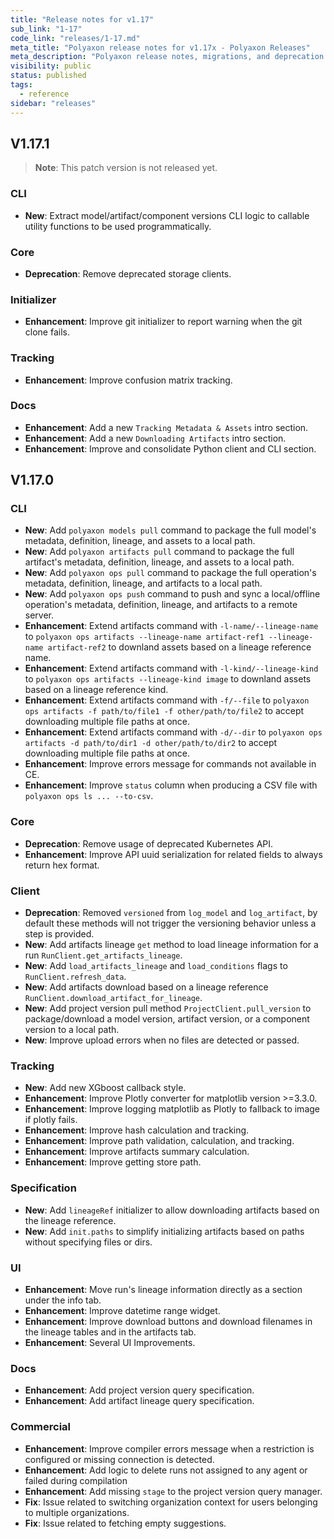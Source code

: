 ```yaml
---
title: "Release notes for v1.17"
sub_link: "1-17"
code_link: "releases/1-17.md"
meta_title: "Polyaxon release notes for v1.17x - Polyaxon Releases"
meta_description: "Polyaxon release notes, migrations, and deprecation notes for v1.17.x."
visibility: public
status: published
tags:
  - reference
sidebar: "releases"
---
```


## V1.17.1

> **Note**: This patch version is not released yet.

### CLI

 * **New**: Extract model/artifact/component versions CLI logic to callable utility functions to be used programmatically.

### Core
 
 * **Deprecation**: Remove deprecated storage clients.

### Initializer
 
 * **Enhancement**: Improve git initializer to report warning when the git clone fails.

### Tracking

 * **Enhancement**: Improve confusion matrix tracking.

### Docs

 * **Enhancement**: Add a new `Tracking Metadata & Assets` intro section.
 * **Enhancement**: Add a new `Downloading Artifacts` intro section.
 * **Enhancement**: Improve and consolidate Python client and CLI section.

## V1.17.0

### CLI

 * **New**: Add `polyaxon models pull` command to package the full model's metadata, definition, lineage, and assets to a local path.
 * **New**: Add `polyaxon artifacts pull` command to package the full artifact's metadata, definition, lineage, and assets to a local path.
 * **New**: Add `polyaxon ops pull` command to package the full operation's metadata, definition, lineage, and artifacts to a local path.
 * **New**: Add `polyaxon ops push` command to push and sync a local/offline operation's metadata, definition, lineage, and artifacts to a remote server.
 * **Enhancement**: Extend artifacts command with `-l-name/--lineage-name` to `polyaxon ops artifacts --lineage-name artifact-ref1 --lineage-name artifact-ref2` to downland assets based on a lineage reference name.
 * **Enhancement**: Extend artifacts command with `-l-kind/--lineage-kind` to `polyaxon ops artifacts --lineage-kind image` to downland assets based on a lineage reference kind.
 * **Enhancement**: Extend artifacts command with `-f/--file` to `polyaxon ops artifacts -f path/to/file1 -f other/path/to/file2` to accept downloading multiple file paths at once.
 * **Enhancement**: Extend artifacts command with `-d/--dir` to `polyaxon ops artifacts -d path/to/dir1 -d other/path/to/dir2` to accept downloading multiple file paths at once.
 * **Enhancement**: Improve errors message for commands not available in CE.
 * **Enhancement**: Improve `status` column when producing a CSV file  with `polyaxon ops ls ... --to-csv`. 

### Core
 
 * **Deprecation**: Remove usage of deprecated Kubernetes API. 
 * **Enhancement**: Improve API uuid serialization for related fields to always return hex format.

### Client

  * **Deprecation**: Removed `versioned` from `log_model` and `log_artifact`, by default these methods will not trigger the versioning behavior unless a step is provided.
  * **New**: Add artifacts lineage `get` method to load lineage information for a run `RunClient.get_artifacts_lineage`.
  * **New**: Add `load_artifacts_lineage` and `load_conditions` flags to `RunClient.refresh_data`. 
  * **New**: Add artifacts download based on a lineage reference `RunClient.download_artifact_for_lineage`.
  * **New**: Add project version pull method `ProjectClient.pull_version` to package/download a model version, artifact version, or a component version to a local path.
  * **New**: Improve upload errors when no files are detected or passed.

### Tracking

  * **New**: Add new XGboost callback style.
  * **Enhancement**: Improve Plotly converter for matplotlib version >=3.3.0.  
  * **Enhancement**: Improve logging matplotlib as Plotly to fallback to image if plotly fails.
  * **Enhancement**: Improve hash calculation and tracking.
  * **Enhancement**: Improve path validation, calculation, and tracking.
  * **Enhancement**: Improve artifacts summary calculation. 
  * **Enhancement**: Improve getting store path.

### Specification

  * **New**: Add `lineageRef` initializer to allow downloading artifacts based on the lineage reference.
  * **New**: Add `init.paths` to simplify initializing artifacts based on paths without specifying files or dirs.

### UI

  * **Enhancement**: Move run's lineage information directly as a section under the info tab.
  * **Enhancement**: Improve datetime range widget.
  * **Enhancement**: Improve download buttons and download filenames in the lineage tables and in the artifacts tab.
  * **Enhancement**: Several UI Improvements.

### Docs

  * **Enhancement**: Add project version query specification.
  * **Enhancement**: Add artifact lineage query specification.

### Commercial

  * **Enhancement**: Improve compiler errors message when a restriction is configured or missing connection is detected.
  * **Enhancement**: Add logic to delete runs not assigned to any agent or failed during compilation
  * **Enhancement**: Add missing `stage` to the project version query manager.
  * **Fix**: Issue related to switching organization context for users belonging to multiple organizations.
  * **Fix**: Issue related to fetching empty suggestions.
